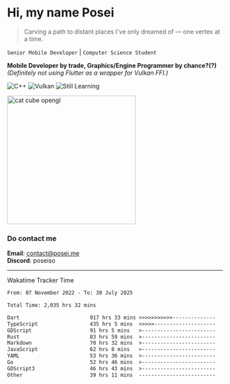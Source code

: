 # Hi, my name Posei

> Carving a path to distant places I've only dreamed of — one vertex at a time.

`Senior Mobile Developer` | `Computer Science Student`  

**Mobile Developer by trade, Graphics/Engine Programmer by chance?(?)**  
_(Definitely not using Flutter as a wrapper for Vulkan FFI.)_

![C++](https://img.shields.io/badge/C++-00599C?style=flat&logo=c%2B%2B&logoColor=white)
![Vulkan](https://img.shields.io/badge/Vulkan-AC162C?style=flat&logo=vulkan&logoColor=white)
![Still Learning](https://img.shields.io/badge/Still%20Learning-FFCC00?style=flat&logoColor=white)

  <img src="https://github.com/user-attachments/assets/54c92bc8-af3e-4bf1-b442-e889f1c01633" width="300" alt="cat cube opengl" />

### Do contact me

**Email**: [contact@posei.me](mailto:contact@posei.me)  
**Discord**: poseiso

---

Wakatime Tracker Time

<!--START_SECTION:waka-->

```txt
From: 07 November 2022 - To: 30 July 2025

Total Time: 2,035 hrs 32 mins

Dart                       917 hrs 33 mins >>>>>>>>>>>--------------   45.08 %
TypeScript                 435 hrs 5 mins  >>>>>--------------------   21.38 %
GDScript                   91 hrs 5 mins   >------------------------   04.48 %
Rust                       83 hrs 59 mins  >------------------------   04.13 %
Markdown                   70 hrs 32 mins  >------------------------   03.47 %
JavaScript                 62 hrs 8 mins   >------------------------   03.05 %
YAML                       53 hrs 36 mins  >------------------------   02.63 %
Go                         52 hrs 46 mins  >------------------------   02.59 %
GDScript3                  46 hrs 43 mins  >------------------------   02.30 %
Other                      39 hrs 11 mins  -------------------------   01.93 %
```

<!--END_SECTION:waka-->
